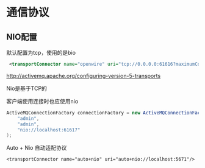 # 通信协议

## NIO配置

默认配置为tcp，使用的是bio

```xml
 <transportConnector name="openwire" uri="tcp://0.0.0.0:61616?maximumConnections=1000&amp;wireFormat.maxFrameSize=104857600"/>
```

http://activemq.apache.org/configuring-version-5-transports

Nio是基于TCP的

客户端使用连接时也应使用nio

```java
ActiveMQConnectionFactory connectionFactory = new ActiveMQConnectionFactory(
    "admin",
    "admin",
    "nio://localhost:61617"
);
```

Auto + Nio 自动适配协议

```
<transportConnector name="auto+nio" uri="auto+nio://localhost:5671"/>
```

